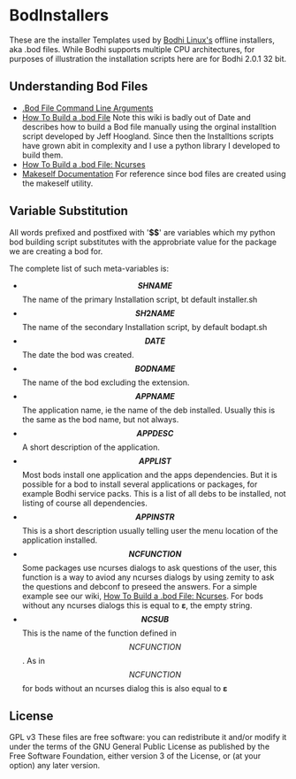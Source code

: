 BodInstallers
=============

These are the installer Templates used by [Bodhi Linux's](http://www.bodhilinux.com/) offline installers, aka .bod files. While Bodhi supports multiple CPU architectures, for purposes of illustration the installation scripts here are for Bodhi 2.0.1 32 bit.

Understanding Bod Files
-----------------------

* [.Bod File Command Line Arguments](http://wiki.bodhilinux.com/doku.php?id=bod_cli_arguments)
* [How To Build a .bod File](http://wiki.bodhilinux.com/doku.php?id=bod_files_-_howto_build) Note this wiki is badly out of Date and describes how to build a Bod file manually using the orginal installtion script developed by Jeff Hoogland. Since then the Installtions scripts have grown abit in complexity and I use a python library I developed to build them.
* [How To Build a .bod File: Ncurses](http://wiki.bodhilinux.com/doku.php?id=bod_files_-_how_to_build_ncurses)
* [Makeself Documentation](http://megastep.org/makeself/) For reference since bod files are created using the makeself utility.

Variable Substitution
---------------------

All words prefixed and postfixed with '**$$**' are variables which my python bod building script substitutes with the approbriate value for the package we are creating a bod for.

The complete list of such meta-variables is:

* **$$SHNAME$$**		The name of the primary Installation script, bt default installer.sh
* **$$SH2NAME$$**		The name of the secondary Installation script, by default bodapt.sh
* **$$DATE$$**			The date the bod was created.
* **$$BODNAME$$**		The name of the bod excluding the extension.
* **$$APPNAME$$**		The application name, ie the name of the deb installed. Usually this is the same as the bod name, but not always.
* **$$APPDESC$$**		A short description of the application.
* **$$APPLIST$$**		Most bods install one application and the apps dependencies. But it is possible for a bod to install several applications or packages, for example Bodhi service packs. This is a list of all debs to be installed, not listing of course all dependencies.
* **$$APPINSTR$$**		This is a short description usually telling user the menu location of the application installed.
* **$$NCFUNCTION$$**	Some packages use ncurses dialogs to ask questions of the user, this function is a way to aviod any ncurses dialogs by using zemity to ask the questions and debconf to preseed the answers. For a simple example see our wiki,
[How To Build a .bod File: Ncurses](http://wiki.bodhilinux.com/doku.php?id=bod_files_-_how_to_build_ncurses). For bods without any ncurses dialogs this is equal to **ε**, the empty string.
* **$$NCSUB$$**		This is the name of the function defined in $$NCFUNCTION$$. As in $$NCFUNCTION$$ for bods without an ncurses dialog this is also equal to **ε**

License
-------

GPL v3
These files are free software: you can redistribute it and/or modify it under the terms of the GNU General Public License as published by the Free Software Foundation, either version 3 of the License, or (at your option) any later version.
